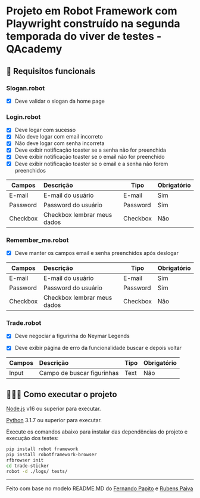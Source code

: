 # Projeto em Robot Framework com Playwright construído na segunda temporada do viver de testes - QAcademy

## 🔖 Requisitos funcionais

### Slogan.robot

- [X] Deve validar o slogan da home page 

### Login.robot

- [X] Deve logar com sucesso 
- [X] Não deve logar com email incorreto 
- [X] Não deve logar com senha incorreta
- [X] Deve exibir notificação toaster se a senha não for preenchida
- [X] Deve exibir notificação toaster se o email não for preenchido
- [X] Deve exibir notificação toaster se o email e a senha não forem preenchidos

| Campos   | Descrição                             | Tipo     | Obrigatório |
| ------   | :------------------------------------ | -------- | ----------- |
| E-mail   | E-mail do usuário                     | E-mail   | Sim         |
| Password | Password do usuário                   | Password | Sim         |
| Checkbox | Checkbox lembrar meus dados           | Checkbox | Não         |

### Remember_me.robot

- [X] Deve manter os campos email e senha preenchidos após deslogar 

| Campos   | Descrição                             | Tipo     | Obrigatório |
| ------   | :------------------------------------ | -------- | ----------- |
| E-mail   | E-mail do usuário                     | E-mail   | Sim         |
| Password | Password do usuário                   | Password | Sim         |
| Checkbox | Checkbox lembrar meus dados           | Checkbox | Não         |

### Trade.robot

- [X] Deve negociar a figurinha do Neymar Legends 
- [X] Deve exibir página de erro da funcionalidade buscar e depois voltar


| Campos  | Descrição                             | Tipo     | Obrigatório |
| ------  | :------------------------------------ | -------- | ----------- |
| Input   | Campo de buscar figurinhas            | Text     | Não         |

 



## 👨🏻‍💻 Como executar o projeto

[Node.js](https://nodejs.org/) v16 ou superior para executar.

[Python](https://www.python.org/downloads/) 3.1.7 ou superior para executar.

Execute os comandos abaixo para instalar das dependências do projeto e execução dos testes:

```sh
pip install robot framework
pip install robotframework-browser
rfbrowser init
cd trade-sticker
robot -d ./logs/ tests/ 
```

---

Feito com base no modelo README.MD do [Fernando Papito](https://github.com/weareqacademy/curso-k6-basico/blob/main/README.md) e [Rubens Paiva](https://github.com/rubenspaiva/vdt2-trade-sticker/blob/main/Readme.md)
